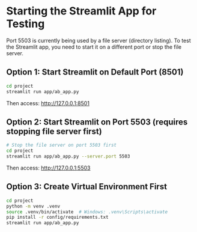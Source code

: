 # Starting the Streamlit App for Testing

Port 5503 is currently being used by a file server (directory listing). To test the Streamlit app, you need to start it on a different port or stop the file server.

## Option 1: Start Streamlit on Default Port (8501)

```bash
cd project
streamlit run app/ab_app.py
```

Then access: http://127.0.0.1:8501

## Option 2: Start Streamlit on Port 5503 (requires stopping file server first)

```bash
# Stop the file server on port 5503 first
cd project
streamlit run app/ab_app.py --server.port 5503
```

Then access: http://127.0.0.1:5503

## Option 3: Create Virtual Environment First

```bash
cd project
python -m venv .venv
source .venv/bin/activate  # Windows: .venv\Scripts\activate
pip install -r config/requirements.txt
streamlit run app/ab_app.py
```

